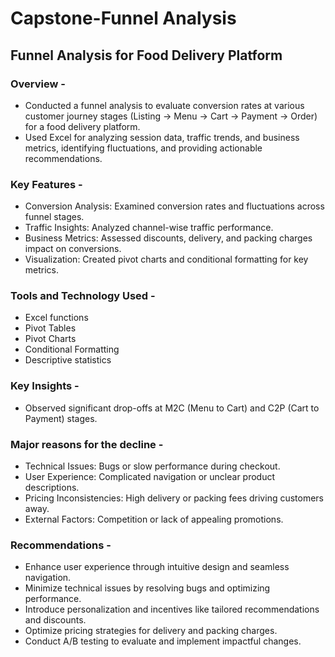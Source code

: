 # Capstone-Funnel Analysis 
## Funnel Analysis for Food Delivery Platform

### Overview - 
- Conducted a funnel analysis to evaluate conversion rates at various customer journey stages (Listing → Menu → Cart → Payment → Order) for a food delivery platform.
- Used Excel for analyzing session data, traffic trends, and business metrics, identifying fluctuations, and providing actionable recommendations.

### Key Features - 
- Conversion Analysis: Examined conversion rates and fluctuations across funnel stages.
- Traffic Insights: Analyzed channel-wise traffic performance.
- Business Metrics: Assessed discounts, delivery, and packing charges impact on conversions.
- Visualization: Created pivot charts and conditional formatting for key metrics.

### Tools and Technology Used - 
- Excel functions
- Pivot Tables
- Pivot Charts
- Conditional Formatting
- Descriptive statistics

### Key Insights - 
- Observed significant drop-offs at M2C (Menu to Cart) and C2P (Cart to Payment) stages.

### Major reasons for the decline - 
- Technical Issues: Bugs or slow performance during checkout.
- User Experience: Complicated navigation or unclear product descriptions.
- Pricing Inconsistencies: High delivery or packing fees driving customers away.
- External Factors: Competition or lack of appealing promotions.

### Recommendations - 
- Enhance user experience through intuitive design and seamless navigation.
- Minimize technical issues by resolving bugs and optimizing performance.
- Introduce personalization and incentives like tailored recommendations and discounts.
- Optimize pricing strategies for delivery and packing charges.
- Conduct A/B testing to evaluate and implement impactful changes.



